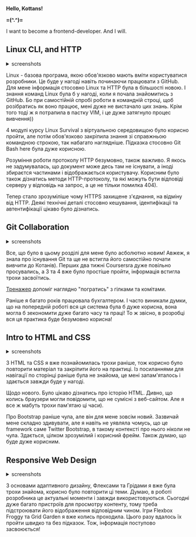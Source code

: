__Hello, Kottans!__

__=(\^.^\)=__

I want to become a frontend-developer. And I will.

## Linux CLI, and HTTP
<details>
<summary>screenshots</summary>

![screenshot linux num.1](task_linux_cli/resize_Linuxsurvival%201.PNG)
![screenshot linux num.2](task_linux_cli/resize_Linuxsurvival%202.PNG)
![screenshot linux num.3](task_linux_cli/resize_Linuxsurvival%203.PNG)
![screenshot linux num.4](task_linux_cli/resize_Linuxsurvival%204.PNG)

</details>

Linux -  базова програма, якою обов'язково мають вміти користуватися розробники. Це буде у нагоді навіть починаючи працювати з GitHub. Для мене інформація стосовно Linux та HTTP була в більшості новою. І знання команд Linux була б у нагоді, коли я почала знайомитись з GitHub. Бо при самостійній спробі роботи в командній строці, щоб розібратись як воно працює, мені дуже не вистачало цих знань. Крім того тоді ж я потрапила в пастку VIM,  і це дуже затягнуло процес вивчення))

4 модулі курсу Linux Survival з віртуальною середовищою було корисно пройти, але потім обов'язково закріпила знання зі справжньою командною строкою, так набагато наглядніше. Підказка стосовно Git Bash here була дуже корисною.

Розуміння роботи протоколу HTTP безумовно, також важливо. Я якось не задумувалась, що документ може десь там не існувати, а іноді збираєтся частинами і відображається користувачу. Корисним було також дізнатись методи HTTP-протоколу, та які можуть бути відповіді серверу у відповідь на запрос, а це не тільки помилка 404).

Тепер стало зрозуміліше чому HTTPS захищене з'єднання, на відміну від HTTP. Деякі технічні деталі стосовно кешування, ідентифікаціі та автентифікації цікаво було дізнатись.

## Git Collaboration

<details>
<summary>screenshots</summary>

![screenshot git week 1](task_git_collaboration/Coursera%20week%201.PNG)
![screenshot git week 2](task_git_collaboration/Coursera%20week%202.PNG)
![screenshot git week 3](task_git_collaboration/Coursera%20week%203.PNG)
![screenshot git week 4](task_git_collaboration/Coursera%20week%204.PNG)
![screenshot git practice 1](task_git_collaboration/git%20train%20p.1.PNG)
![screenshot git practice 2](task_git_collaboration/git%20train%20p.2.PNG)

</details>

Все, що було в цьому розділі для мене було асболютно новим! Авжеж, я знала про існування Git та ще не встигла його самостійно почати вивчити до Котанів). Перших два тижні Coursersra  дуже повільно просувались, а 3 та 4 вже було простіше пройти, інформація встигла трохи засвоїтись. 

[Тренажер](learngitbranching.js.org) допоміг наглядно "погратись" з гілками та комітами.

Раніше я багато років працювала бухгалтером. І часто виникали думки, що на попередній роботі вся ця система була б дуже корисна, вона могла б зекономити дуже багато часу та праці! То ж звісно, в розробці вся ця практика буде безумовно корисна! 

## Intro to HTML and CSS

<details>
<summary>screenshots</summary>

![screenshot Week_1](task_html_css_intro/Week_1%20HTML.PNG)
![screenshot Week_2](task_html_css_intro/Week_2%20CSS-Bootstrap.PNG)
![screenshot task_html_css_intro](task_html_css_intro/HTML%2C%20CSS%20codecademy.PNG)

</details>

З HTML та CSS я вже познайомилась трохи раніше, тож корисно було повторити матеріал та закріпити його на практиці. Із посиланнями для навігації по сторінці раніше була не знайома, це мені запам'яталось і здається завжди буде у нагоді.

Щодо нового. Було цікаво дізнатись про історію HTML. Дивно, що колись браузери могли повідомити, що не сумісні з веб-сайтом. Але я все ж мабуть трохи пам'ятаю ці часи).

Про Bootstrap раніше чула, але він для мене зовсім новий. Зазвичай мене складно здивувати, але я навіть не уявляла чомусь, що це framework саме Twitter Bootstrap, в такому контексті про нього ніколи не чула. Здається, цілком зрозумілий і корисний фрейм. Також думаю, що буде дуже корисним.

## Responsive Web Design

<details>
<summary>screenshots</summary>

![screenshot Flexbox Froggy](task_responsive_web_design/Flexbox%20froggy.PNG)
![screenshot Grid Garden](task_responsive_web_design/Grid%20garden.PNG)

</details>

З основами адаптивного дизайну, Флексами та Грідами я вже була трохи знайома, корисно було повторити ці теми. Думаю, в роботі розробника це актуальні моменти і завжди використовуються. Сьогодні дуже багато пристроїв для просмотру контенту, тому треба підстроювати його відображення відповідним чином. Ігри Flexbox Froggy та Grid Garden я вже колись проходила. Цього разу вдалось їх пройти швидко та без підказок. Тож, інформація поступово засвоюється! 
